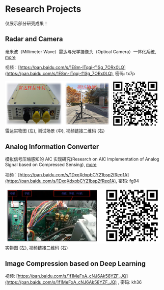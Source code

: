 
# Research Projects

仅展示部分研究成果！

## Radar and Camera

毫米波（Millimeter Wave）雷达与光学摄像头（Optical Camera）一体化系统, [more](./RadarCamera/index.md)

视频：[https://pan.baidu.com/s/1E8m-lTqqi-f1Sg_7ORx0LQ](https://pan.baidu.com/s/1E8m-lTqqi-f1Sg_7ORx0LQ), 密码: tx7p

![雷达实物图 (左), 测试场景 (中), 视频链接二维码 (右)](./RadarCamera/Radar24Camera.png  "雷达实物图 (左), 测试场景 (中), 视频链接 (右)")
雷达实物图 (左), 测试场景 (中), 视频链接二维码 (右)

## Analog Information Converter

模拟信号压缩感知的 AIC 实现研究(Research on AIC Implementation of Analog Signal based on Compressed Sensing), [more](./AnalogInformationConverter/index.md)

视频：[https://pan.baidu.com/s/1DxqXdxpbCY21bsp2fReq1A](https://pan.baidu.com/s/1DxqXdxpbCY21bsp2fReq1A), 密码: fg94

![实物图 (左), 视频链接二维码 (右)](./AnalogInformationConverter/AIC.png   "实物图 (左), 视频链接二维码 (右)")
实物图 (左), 视频链接二维码 (右)

## Image Compression based on Deep Learning

视频: [https://pan.baidu.com/s/1f1MeFxA_cNJ6Ak58YZF_JQ](https://pan.baidu.com/s/1f1MeFxA_cNJ6Ak58YZF_JQ) , 密码:  kh36